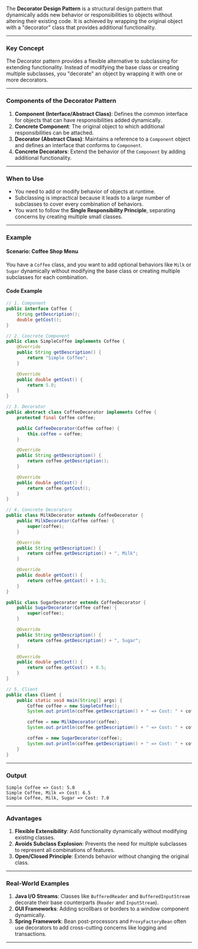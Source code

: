 The **Decorator Design Pattern** is a structural design pattern that dynamically adds new behavior or responsibilities to objects without altering their existing code. It is achieved by wrapping the original object with a "decorator" class that provides additional functionality.

---

### Key Concept

The Decorator pattern provides a flexible alternative to subclassing for extending functionality. Instead of modifying the base class or creating multiple subclasses, you "decorate" an object by wrapping it with one or more decorators.

---

### Components of the Decorator Pattern

1. **Component (Interface/Abstract Class)**: Defines the common interface for objects that can have responsibilities added dynamically.
2. **Concrete Component**: The original object to which additional responsibilities can be attached.
3. **Decorator (Abstract Class)**: Maintains a reference to a `Component` object and defines an interface that conforms to `Component`.
4. **Concrete Decorators**: Extend the behavior of the `Component` by adding additional functionality.

---

### When to Use

- You need to add or modify behavior of objects at runtime.
- Subclassing is impractical because it leads to a large number of subclasses to cover every combination of behaviors.
- You want to follow the **Single Responsibility Principle**, separating concerns by creating multiple small classes.

---

### Example

#### Scenario: Coffee Shop Menu

You have a `Coffee` class, and you want to add optional behaviors like `Milk` or `Sugar` dynamically without modifying the base class or creating multiple subclasses for each combination.

#### Code Example

```java
// 1. Component
public interface Coffee {
    String getDescription();
    double getCost();
}

// 2. Concrete Component
public class SimpleCoffee implements Coffee {
    @Override
    public String getDescription() {
        return "Simple Coffee";
    }

    @Override
    public double getCost() {
        return 5.0;
    }
}

// 3. Decorator
public abstract class CoffeeDecorator implements Coffee {
    protected final Coffee coffee;

    public CoffeeDecorator(Coffee coffee) {
        this.coffee = coffee;
    }

    @Override
    public String getDescription() {
        return coffee.getDescription();
    }

    @Override
    public double getCost() {
        return coffee.getCost();
    }
}

// 4. Concrete Decorators
public class MilkDecorator extends CoffeeDecorator {
    public MilkDecorator(Coffee coffee) {
        super(coffee);
    }

    @Override
    public String getDescription() {
        return coffee.getDescription() + ", Milk";
    }

    @Override
    public double getCost() {
        return coffee.getCost() + 1.5;
    }
}

public class SugarDecorator extends CoffeeDecorator {
    public SugarDecorator(Coffee coffee) {
        super(coffee);
    }

    @Override
    public String getDescription() {
        return coffee.getDescription() + ", Sugar";
    }

    @Override
    public double getCost() {
        return coffee.getCost() + 0.5;
    }
}

// 5. Client
public class Client {
    public static void main(String[] args) {
        Coffee coffee = new SimpleCoffee();
        System.out.println(coffee.getDescription() + " => Cost: " + coffee.getCost());

        coffee = new MilkDecorator(coffee);
        System.out.println(coffee.getDescription() + " => Cost: " + coffee.getCost());

        coffee = new SugarDecorator(coffee);
        System.out.println(coffee.getDescription() + " => Cost: " + coffee.getCost());
    }
}
```

---

### Output

```
Simple Coffee => Cost: 5.0
Simple Coffee, Milk => Cost: 6.5
Simple Coffee, Milk, Sugar => Cost: 7.0
```

---

### Advantages

1. **Flexible Extensibility**: Add functionality dynamically without modifying existing classes.
2. **Avoids Subclass Explosion**: Prevents the need for multiple subclasses to represent all combinations of features.
3. **Open/Closed Principle**: Extends behavior without changing the original class.

---

### Real-World Examples

1. **Java I/O Streams**: Classes like `BufferedReader` and `BufferedInputStream` decorate their base counterparts (`Reader` and `InputStream`).
2. **GUI Frameworks**: Adding scrollbars or borders to a window component dynamically.
3. **Spring Framework**: Bean post-processors and `ProxyFactoryBean` often use decorators to add cross-cutting concerns like logging and transactions.

---
